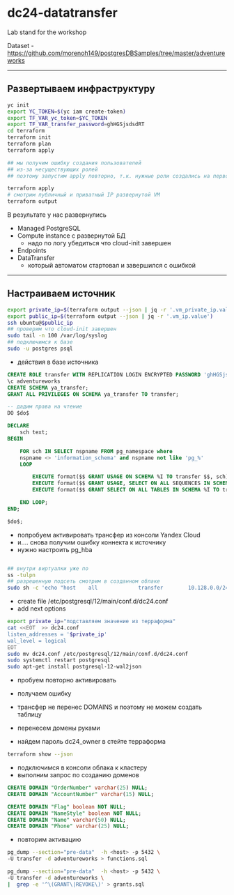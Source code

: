 # dc24-datatransfer
Lab stand for the workshop

Dataset - https://github.com/morenoh149/postgresDBSamples/tree/master/adventureworks

---

## Развертываем инфраструктуру
```bash
yc init
export YC_TOKEN=$(yc iam create-token)
export TF_VAR_yc_token=$YC_TOKEN
export TF_VAR_transfer_password=ghHGSjsdsdRT
cd terraform
terraform init
terraform plan
terraform apply

## мы получим ошибку создания пользователей
## из-за несуществующих ролей
## поэтому запустим apply повторно, т.к. нужные роли создались на первом прогоне

terraform apply
# смотрим публичный и приватный IP развернутой VM
terraform output
```
В результате у нас развернулись

- Managed PostgreSQL
- Сompute instance с развернутой БД
  - надо по логу убедиться что cloud-init завершен
- Endpoints
- DataTransfer
  - который автоматом стартовал и завершился с ошибкой
---

## Настраиваем источник

```bash
export private_ip=$(terraform output --json | jq -r '.vm_private_ip.value')
export public_ip=$(terraform output --json | jq -r '.vm_ip.value')
ssh ubuntu@$public_ip
## проверим что cloud-init завершен
sudo tail -n 100 /var/log/syslog
## подключимся к базе
sudo -u postgres psql
```

- действия в базе источника
  
```sql
CREATE ROLE transfer WITH REPLICATION LOGIN ENCRYPTED PASSWORD 'ghHGSjsdsdRT';
\c adventureworks
CREATE SCHEMA ya_transfer;
GRANT ALL PRIVILEGES ON SCHEMA ya_transfer TO transfer;

-- дадим права на чтение
DO $do$

DECLARE
    sch text;
BEGIN

    FOR sch IN SELECT nspname FROM pg_namespace where
    nspname <> 'information_schema' and nspname not like 'pg_%'
    LOOP

        EXECUTE format($$ GRANT USAGE ON SCHEMA %I TO transfer $$, sch);
        EXECUTE format($$ GRANT USAGE, SELECT ON ALL SEQUENCES IN SCHEMA %I TO transfer $$, sch);
        EXECUTE format($$ GRANT SELECT ON ALL TABLES IN SCHEMA %I TO transfer $$, sch);

    END LOOP;
END;

$do$;

```
-  попробуем активировать трансфер из консоли Yandex Cloud
-  и.... снова получим ошибку коннекта к источнику
-  нужно настроить pg_hba

```bash

## внутри виртуалки уже по
ss -tulpn
## разрешенную подсеть смотрим в созданном облаке
sudo sh -c 'echo "host    all             transfer        10.128.0.0/24           md5" >> /etc/postgresql/12/main/pg_hba.conf'
```

- create file /etc/postgresql/12/main/conf.d/dc24.conf
- add next options
```bash
export private_ip="подставляем значение из терраформа"
cat <<EOT  >> dc24.conf
listen_addresses = '$private_ip'
wal_level = logical
EOT
sudo mv dc24.conf /etc/postgresql/12/main/conf.d/dc24.conf
sudo systemctl restart postgresql
sudo apt-get install postgresql-12-wal2json
```

- пробуем повторно активировать
- получаем ошибку
- трансфер не перенес DOMAINS и поэтому не можем создать таблицу
- перенесем домены руками

- найдем пароль dc24_owner в стейте терраформа
```bash
terraform show --json
```

- подключимся в консоли облака к кластеру
- выполним запрос по созданию доменов

```sql
CREATE DOMAIN "OrderNumber" varchar(25) NULL;
CREATE DOMAIN "AccountNumber" varchar(15) NULL;

CREATE DOMAIN "Flag" boolean NOT NULL;
CREATE DOMAIN "NameStyle" boolean NOT NULL;
CREATE DOMAIN "Name" varchar(50) NULL;
CREATE DOMAIN "Phone" varchar(25) NULL;

```

- повторим активацию

```bash
pg_dump --section="pre-data"  -h <host> -p 5432 \
-U transfer -d adventureworks > functions.sql

pg_dump --section="pre-data"  -h <host> -p 5432 \
-U transfer -d adventureworks \
|  grep -e '^\(GRANT\|REVOKE\)' > grants.sql
```